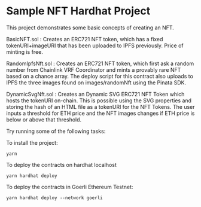 # Sample NFT Hardhat Project

This project demonstrates some basic concepts of creating an NFT.

BasicNFT.sol : Creates an ERC721 NFT token, which has a fixed tokenURI+imageURI that has been uploaded to IPFS previously. Price of minting is free.

RandomIpfsNft.sol : Creates an ERC721 NFT token, which first ask a random number from Chainlink VRF Coordinator and mints a provably rare NFT based on a chance array. The deploy script for this contract also uploads to IPFS the three images found on images/randomNft using the Pinata SDK.

DynamicSvgNft.sol : Creates an Dynamic SVG ERC721 NFT Token which hosts the tokenURI on-chain. This is possible using the SVG properties and storing the hash of an HTML file as a tokenURI for the NFT Tokens. The user inputs a threshold for ETH price and the NFT images changes if ETH price is below or above that threshold.


Try running some of the following tasks:

To install the project:
```shell
yarn
```
To deploy the contracts on hardhat localhost
```shell
yarn hardhat deploy
```
To deploy the contracts in Goerli Ethereum Testnet:
```shel
yarn hardhat deploy --network goerli
```
